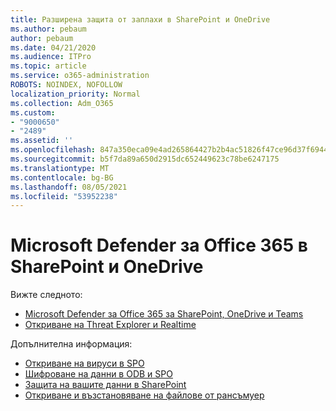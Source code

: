 ```yaml
---
title: Разширена защита от заплахи в SharePoint и OneDrive
ms.author: pebaum
author: pebaum
ms.date: 04/21/2020
ms.audience: ITPro
ms.topic: article
ms.service: o365-administration
ROBOTS: NOINDEX, NOFOLLOW
localization_priority: Normal
ms.collection: Adm_O365
ms.custom:
- "9000650"
- "2489"
ms.assetid: ''
ms.openlocfilehash: 847a350eca09e4ad265864427b2b4ac51826f47ce96d37f694462dbb567da31d
ms.sourcegitcommit: b5f7da89a650d2915dc652449623c78be6247175
ms.translationtype: MT
ms.contentlocale: bg-BG
ms.lasthandoff: 08/05/2021
ms.locfileid: "53952238"
---
```

# <a name="microsoft-defender-for-office-365-in-sharepoint-and-onedrive"></a>Microsoft Defender за Office 365 в SharePoint и OneDrive

Вижте следното:
- [Microsoft Defender за Office 365 за SharePoint, OneDrive и Teams](/microsoft-365/security/office-365-security/atp-for-spo-odb-and-teams)
- [Откриване на Threat Explorer и Realtime](/microsoft-365/security/office-365-security/threat-explorer-views)


Допълнителна информация:

- [Откриване на вируси в SPO](/microsoft-365/security/office-365-security/virus-detection-in-spo)</br>
- [Шифроване на данни в ODB и SPO](/microsoft-365/compliance/data-encryption-in-odb-and-spo)</br>
- [Защита на вашите данни в SharePoint](/sharepoint/safeguarding-your-data)</br>
- [Откриване и възстановяване на файлове от рансъмуер](https://support.office.com/article/Ransomware-detection-and-recovering-your-files-0d90ec50-6bfd-40f4-acc7-b8c12c73637f)
